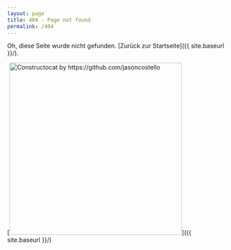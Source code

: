 ```yaml
---
layout: page
title: 404 - Page not found
permalink: /404
---
```


Oh, diese Seite wurde nicht gefunden. [Zurück zur Startseite]({{ site.baseurl }}/).

[<img src="{{ site.baseurl }}/images/404.jpg" alt="Constructocat by https://github.com/jasoncostello" style="width: 400px;"/>]({{ site.baseurl }}/)
